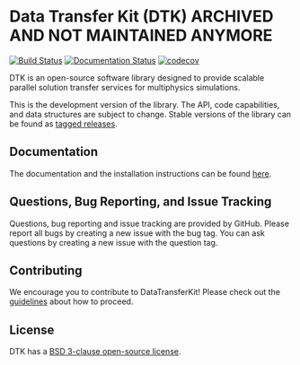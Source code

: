 Data Transfer Kit (DTK) ARCHIVED AND NOT MAINTAINED ANYMORE
=======================

[![Build Status](https://cloud.cees.ornl.gov/jenkins-ci/buildStatus/icon?job=DataTransferKit-continuous)](https://cloud.cees.ornl.gov/jenkins-ci/job/DataTransferKit-continuous/)
[![Documentation Status](http://readthedocs.org/projects/datatransferkit/badge/?version=latest)](http://datatransferkit.readthedocs.io/en/latest/?badge=latest)
[![codecov](https://codecov.io/gh/ORNL-CEES/DataTransferKit/branch/master/graph/badge.svg)](https://codecov.io/gh/ORNL-CEES/DataTransferKit)

DTK is an open-source software library designed to provide scalable parallel
solution transfer services for multiphysics simulations.

This is the development version of the library. The API, code capabilities,
and data structures are subject to change. Stable versions of the library can
be found as [tagged
releases](https://github.com/ORNL-CEES/DataTransferKit/releases).

Documentation
-------------

The documentation and the installation instructions can be found
[here](http://datatransferkit.readthedocs.org).

Questions, Bug Reporting, and Issue Tracking
--------------------------------------------

Questions, bug reporting and issue tracking are provided by GitHub. Please
report all bugs by creating a new issue with the bug tag. You can ask
questions by creating a new issue with the question tag.

Contributing
------------
We encourage you to contribute to DataTransferKit! Please check out the
[guidelines](CONTRIBUTING.md) about how to proceed.

License
-------

DTK has a [BSD 3-clause open-source license](LICENSE).
